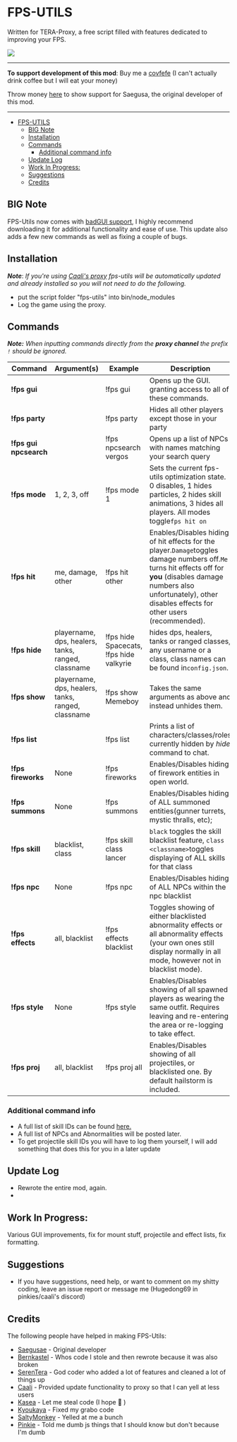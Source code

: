 

# FPS-UTILS

  Written for TERA-Proxy, a free script filled with features dedicated to improving your FPS.
  
  ![](https://i.imgur.com/mEYwWxN.png)
  ****

  **To support development of this mod**:
    Buy me a [covfefe](https://ko-fi.com/codeagon) (I can't actually drink coffee but I will eat your money)
    
   Throw money [here](https://www.patreon.com/saegusa) to show support for Saegusa, the original developer of this mod.
  ****
- [FPS-UTILS](#fps-utils)
  - [BIG Note](#big-note)
  - [Installation](#installation)
  - [Commands](#commands)
    - [Additional command info](#additional-command-info)
  - [Update Log](#update-log)
  - [Work In Progress:](#work-in-progress)
  - [Suggestions](#suggestions)
  - [Credits](#credits)


## BIG Note
FPS-Utils now comes with [badGUI support](https://github.com/codeagon/badGui), I highly recommend downloading it for additional functionality and ease of use. This update also adds a few new commands as well as fixing a couple of bugs.

## Installation 
***Note***: *If you're using [Caali's proxy](https://discord.gg/maqBmJV) fps-utils will be automatically updated and already installed so you will not need to do the following.*
* put the script folder "fps-utils" into bin/node_modules
* Log the game using the proxy.

## Commands
***Note:*** *When inputting commands directly from the **proxy channel**  the prefix `!` should be ignored.*

Command | Argument(s) | Example | Description
---|---|---|---
**!fps gui** |  | !fps gui| Opens up the GUI. granting access to all of these commands.
**!fps party** |  | !fps party| Hides all other players except those in your party
**!fps gui npcsearch** |  | !fps npcsearch vergos| Opens up a list of NPCs with names matching your search query 
**!fps mode** | 1, 2, 3, off | !fps mode 1| Sets the current fps-utils optimization state. 0 disables, 1 hides particles, 2 hides skill animations, 3 hides all players. All modes toggle`fps hit on`
**!fps hit** | me, damage, other | !fps hit other | Enables/Disables hiding of hit effects for the player.`Damage`toggles damage numbers off.`Me` turns hit effects off for **you** (disables damage numbers also unfortunately), other disables effects for other users (recommended).
**!fps hide** | playername, dps, healers, tanks, ranged, classname | !fps hide Spacecats, !fps hide valkyrie |hides dps, healers, tanks or ranged classes, any username or a class, class names can be found in`config.json`.
**!fps show** | playername, dps, healers, tanks, ranged, classname| !fps show Memeboy | Takes the same arguments as above and instead unhides them.
**!fps list** |  | !fps list |  Prints a list of characters/classes/roles currently hidden by *hide* command to chat.
**!fps fireworks** | None | !fps fireworks | Enables/Disables hiding of firework entities in open world.
**!fps summons** | None | !fps summons | Enables/Disables hiding of ALL summoned entities(gunner turrets, mystic thralls, etc);
**!fps skill** | blacklist, class <classname>  | !fps skill class lancer | `black` toggles the skill blacklist feature, `class <classname>`toggles displaying of ALL skills for that class
**!fps npc** | None | !fps npc | Enables/Disables hiding of ALL NPCs within the npc blacklist
**!fps effects** | all, blacklist | !fps effects blacklist | Toggles showing of either blacklisted abnormality effects or all abnormality effects (your own ones still display normally in all mode, however not in blacklist mode).
**!fps style** | None | !fps style | Enables/Disables showing of all spawned players as wearing the same outfit. Requires leaving and re-entering the area or re-logging to take effect.
**!fps proj** | all, blacklist | !fps proj all| Enables/Disables showing of all projectiles, or blacklisted one. By default hailstorm is included.

### Additional command info
*  A full list of skill IDs can be found [here.](https://github.com/pinkipi/skill-prediction/blob/master/config/skills.js)
*  A full list of NPCs and Abnormalities will be posted later.
*  To get projectile skill IDs you will have to log them yourself, I will add something that does this for you in a later update
  
## Update Log
* Rewrote the entire mod, again.
* 
## Work In Progress:
Various GUI improvements, fix for mount stuff, projectile and effect lists, fix formatting.

## Suggestions
* If you have suggestions, need help, or want to comment on my shitty coding, leave an issue report or message me (Hugedong69 in pinkies/caali's discord)

## Credits
The following people have helped in making FPS-Utils:
- [Saegusae](https://github.com/Saegusae/) - Original developer
- [Bernkastel](https://github.com/Bernkastel-0/) - Whos code I stole and then rewrote because it was also broken
- [SerenTera](https://github.com/SerenTera) - God coder who added a lot of features and cleaned a lot of things up
- [Caali](https://github.com/hackerman-caali/) - Provided update functionality to proxy so that I can yell at less users
- [Kasea](https://github.com/Kaseaa/) - Let me steal code (I hope :eyes: )
- [Kyoukaya](https://github.com/kyoukaya) - Fixed my grabo code
- [SaltyMonkey](https://github.com/SaltyMonkey) - Yelled at me a bunch
- [Pinkie](https://github.com/pinkipi/) - Told me dumb js things that I should know but don't because I'm dumb

